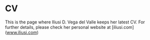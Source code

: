 # CV
This is the page where Iliusi D. Vega del Valle keeps her latest CV.
For further details, please check her personal website at [iliusi.com] (www.iliusi.com)
